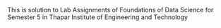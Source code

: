 This is solution to Lab Assignments of Foundations of Data Science for Semester 5 in Thapar Institute of Engineering and Technology
